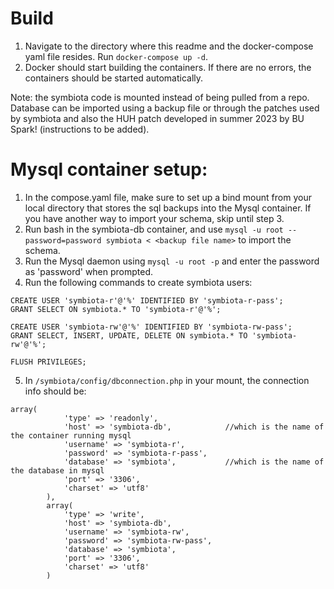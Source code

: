 # Build
1. Navigate to the directory where this readme and the docker-compose yaml file resides. Run `docker-compose up -d`.
2. Docker should start building the containers. If there are no errors, the containers should be started automatically.

Note: the symbiota code is mounted instead of being pulled from a repo. Database can be imported using a backup file or through the patches used by symbiota and also the HUH patch developed in summer 2023 by BU Spark! (instructions to be added).

# Mysql container setup:
1. In the compose.yaml file, make sure to set up a bind mount from your local directory that stores the sql backups into the Mysql container. If you have another way to import your schema, skip until step 3.
2. Run bash in the symbiota-db container, and use `mysql -u root --password=password symbiota < <backup file name>` to import the schema.
3. Run the Mysql daemon using `mysql -u root -p` and enter the password as 'password' when prompted.
4. Run the following commands to create symbiota users:
```
CREATE USER 'symbiota-r'@'%' IDENTIFIED BY 'symbiota-r-pass';
GRANT SELECT ON symbiota.* TO 'symbiota-r'@'%';

CREATE USER 'symbiota-rw'@'%' IDENTIFIED BY 'symbiota-rw-pass';
GRANT SELECT, INSERT, UPDATE, DELETE ON symbiota.* TO 'symbiota-rw'@'%';

FLUSH PRIVILEGES;
```
5. In `/symbiota/config/dbconnection.php` in your mount, the connection info should be:
```
array(
			'type' => 'readonly',
			'host' => 'symbiota-db',            //which is the name of the container running mysql
			'username' => 'symbiota-r',
			'password' => 'symbiota-r-pass',
			'database' => 'symbiota',           //which is the name of the database in mysql
			'port' => '3306',
			'charset' => 'utf8'
        ),
        array(
			'type' => 'write',
			'host' => 'symbiota-db',
			'username' => 'symbiota-rw',
			'password' => 'symbiota-rw-pass',
			'database' => 'symbiota',
			'port' => '3306',
			'charset' => 'utf8'
        )
```